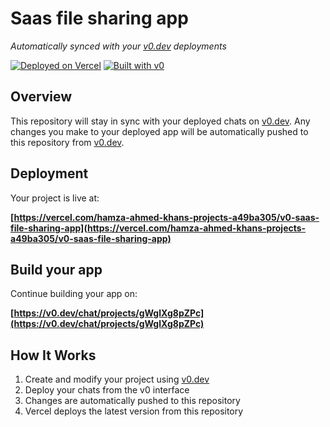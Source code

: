 # Saas file sharing app

*Automatically synced with your [v0.dev](https://v0.dev) deployments*

[![Deployed on Vercel](https://img.shields.io/badge/Deployed%20on-Vercel-black?style=for-the-badge&logo=vercel)](https://vercel.com/hamza-ahmed-khans-projects-a49ba305/v0-saas-file-sharing-app)
[![Built with v0](https://img.shields.io/badge/Built%20with-v0.dev-black?style=for-the-badge)](https://v0.dev/chat/projects/gWglXg8pZPc)

## Overview

This repository will stay in sync with your deployed chats on [v0.dev](https://v0.dev).
Any changes you make to your deployed app will be automatically pushed to this repository from [v0.dev](https://v0.dev).

## Deployment

Your project is live at:

**[https://vercel.com/hamza-ahmed-khans-projects-a49ba305/v0-saas-file-sharing-app](https://vercel.com/hamza-ahmed-khans-projects-a49ba305/v0-saas-file-sharing-app)**

## Build your app

Continue building your app on:

**[https://v0.dev/chat/projects/gWglXg8pZPc](https://v0.dev/chat/projects/gWglXg8pZPc)**

## How It Works

1. Create and modify your project using [v0.dev](https://v0.dev)
2. Deploy your chats from the v0 interface
3. Changes are automatically pushed to this repository
4. Vercel deploys the latest version from this repository